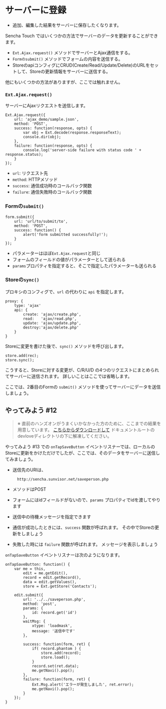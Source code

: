 # サーバーに登録

* 追加、編集した結果をサーバーに保存したくなります。

Sencha Touch ではいくつかの方法でサーバーのデータを更新することができます。

* `Ext.Ajax.request()` メソッドでサーバーとAjax通信をする。
* `Formのsubmit()` メソッドでフォームの内容を送信する。
* StoreのapiコンフィグにCRUD(Create/Read/Update/Delete)のURLをセットして、Storeの更新情報をサーバーに送信する。

他にもいくつかの方法がありますが、ここでは触れません。

### `Ext.Ajax.request()`

サーバーにAjaxリクエストを送信します。

    Ext.Ajax.request({
        url: 'ajax_demo/sample.json',
        method: 'POST',
        success: function(response, opts) {
            var obj = Ext.decode(response.responseText);
            console.dir(obj);
        },
        failure: function(response, opts) {
            console.log('server-side failure with status code ' + response.status);
        }
    });

* `url`: リクエスト先
* `method`: HTTPメソッド
* `success`: 通信成功時のコールバック関数
* `failure`: 通信失敗時のコールバック関数

### Formの`submit()`

    form.submit({
        url: 'url/to/submit/to',
        method: 'POST',
        success: function() {
            alert('form submitted successfully!');
        }
    });

* パラメーターはほぼ`Ext.Ajax.request`と同じ
* フォームのフィールドの値がパラメーターとして送られる
* `params`プロパティを指定すると、そこで指定したパラメーターも送られる

### Storeの`sync()`

プロキシのコンフィグで、`url` の代わりに `api` を指定します。

    proxy: {
        type: 'ajax'
        api: {
            create: 'ajax/create.php',
            read:   'ajax/read.php',
            update: 'ajax/update.php',
            destroy:'ajax/delete.php'
        }
    }

Storeに変更を書けた後で、`sync()` メソッドを呼び出します。

    store.add(rec);
    store.sync();

こうすると、Storeに対する変更が、C/R/U/D の4つのリクエストにまとめられてサーバーに送信されます。
詳しいことはここでは省略します。

ここでは、2番目のFormの `submit()` メソッドを使ってサーバーにデータを送信しましょう。

## やってみよう #12

> ※ 直前のハンズオンがうまくいかなかった方のために、ここまでの結果を用意しています。
> [こちらからダウンロードして](http://sencha.sunvisor.net/devlove/cl11.zip)
> ドキュメントルートのdevloveディレクトリの下に解凍してください。

やってみよう #13 での `onTapSaveButton` イベントリスナーでは、ローカルのStoreに更新をかけただけでしたが、ここでは、そのデータをサーバーに送信してみましょう。

* 送信先のURlは、

        http://sencha.sunvisor.net/saveperson.php

* メソッドはPOST
* フォームにはidフィールドがないので、`params` プロパティでidを渡してやります
* 送信中の待機メッセージを指定できます
* 通信が成功したときには、`success` 関数が呼ばれます。
  その中でStoreの更新をしましょう
* 失敗した時には `failure` 関数が呼ばれます。
  メッセージを表示しましょう

`onTapSaveButton` イベントリスナーは次のようになります。

    onTapSaveButton: function() {
        var me = this,
            edit = me.getEdit(),
            record = edit.getRecord(),
            data = edit.getValues(),
            store = Ext.getStore('Contacts');

        edit.submit({
            url: '../../saveperson.php',
            method: 'post',
            params: {
                id: record.get('id')
            },
            waitMsg: {
                xtype: 'loadmask',
                message: '送信中です'
            },

            success: function(form, ret) {
                if( record.phantom ) {
                    store.add(record);
                    store.load();
                }
                record.set(ret.data);
                me.getNavi().pop();
            },
            failure: function(form, ret) {
                Ext.Msg.alert('エラーが発生しました', ret.error);
                me.getNavi().pop();
            }
        });
    }


